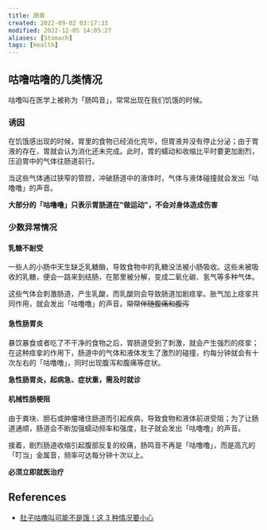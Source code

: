 ```yaml
---
title: 肠胃
created: 2022-09-02 03:17:33
modified: 2022-12-05 14:05:27
aliases: [Stomach]
tags: [Health]
---
```


## 咕噜咕噜的几类情况

咕噜叫在医学上被称为「肠鸣音」，常常出现在我们饥饿的时候。

### 诱因

在饥饿感出现的时候，胃里的食物已经消化完毕，但胃液并没有停止分泌；由于胃液的存在，胃就会认为消化还未完成。此时，胃的蠕动和收缩比平时要更加剧烈，压迫胃中的气体往肠道前行。

当这些气体通过狭窄的管腔，冲破肠道中的液体时，气体与液体碰撞就会发出「咕噜噜」的声音。

**大部分的「咕噜噜」只表示胃肠道在"做运动"，不会对身体造成伤害**

### 少数异常情况

#### 乳糖不耐受

一些人的小肠中天生缺乏乳糖酶，导致食物中的乳糖没法被小肠吸收。这些未被吸收的乳糖，便会一路来到结肠，在那里被分解，变成二氧化碳、氢气等多种气体。

这些气体会刺激肠道，产生乳酸，而乳酸则会导致肠道加剧痉挛。胀气加上痉挛共同作用，就会发出「咕噜噜」的声音。~~常常伴随腹痛和腹泻~~

#### 急性肠胃炎

暴饮暴食或者吃了不干净的食物之后，胃肠道受到了刺激，就会产生强烈的痉挛；在这种痉挛的作用下，肠道中的气体和液体发生了激烈的碰撞，约每分钟就会有十次左右的「咕噜噜」，同时出现腹泻和腹痛等症状。

**急性肠胃炎，起病急、症状重，需及时就诊**

#### 机械性肠梗阻

由于粪块、胆石或肿瘤堵住肠道而引起疾病，导致食物和液体前进受阻；为了让肠道通顺，肠道会不断加强蠕动频率和强度，肚子就会发出「咕噜噜」的声音。

接着，剧烈肠道收缩引起腹部反复的绞痛，肠鸣音不再是「咕噜噜」，而是高亢的「叮当」金属音，频率可达每分钟十次以上。

**必须立即就医治疗**

## References

- [肚子咕噜叫可能不是饿！这 3 种情况要小心](https://mp.weixin.qq.com/s/RB5syKr8Y-Ve369AkAsIsw)
